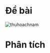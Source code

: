 # Đề bài
![thuhoachnam](https://github.com/VanHoang110802/Competitive_Programming/assets/108053955/05c5a4f8-c22e-4a67-a7cc-a4bf5cd436c5)

# Phân tích
